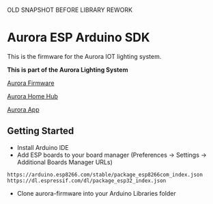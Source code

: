 OLD SNAPSHOT BEFORE LIBRARY REWORK

# Aurora ESP Arduino SDK

This is the firmware for the Aurora IOT lighting system.

**This is part of the Aurora Lighting System**

[Aurora Firmware](https://github.com/ZackMattor/aurora-firmware)

[Aurora Home Hub](https://github.com/ZackMattor/aurora-home-hub)

[Aurora App](https://github.com/ZackMattor/aurora-app-v2)

## Getting Started
 - Install Arduino IDE
 - Add ESP boards to your board manager (Preferences -> Settings -> Additional Boards Manager URLs)

```
https://arduino.esp8266.com/stable/package_esp8266com_index.json
https://dl.espressif.com/dl/package_esp32_index.json
```

 - Clone aurora-firmware into your Arduino Libraries folder
